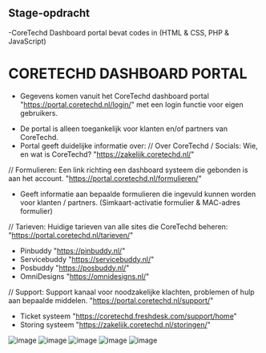 ## Stage-opdracht
-CoreTechd Dashboard portal bevat codes in (HTML & CSS, PHP & JavaScript)
# CORETECHD DASHBOARD PORTAL
- Gegevens komen vanuit het CoreTechd dashboard portal "https://portal.coretechd.nl/login/" met een login functie voor eigen gebruikers.

* De portal is alleen toegankelijk voor klanten en/of partners van CoreTechd.
* Portal geeft duidelijke informatie over:
// Over CoreTechd / Socials: Wie, en wat is CoreTechd? "https://zakelijk.coretechd.nl/"

// Formulieren: Een link richting een dashboard systeem die gebonden is aan het account. "https://portal.coretechd.nl/formulieren/"
- Geeft informatie aan bepaalde formulieren die ingevuld kunnen worden voor klanten / partners. (Simkaart-activatie formulier & MAC-adres formulier)

// Tarieven: Huidige tarieven van alle sites die CoreTechd beheren: "https://portal.coretechd.nl/tarieven/"
- Pinbuddy "https://pinbuddy.nl/"
- Servicebuddy "https://servicebuddy.nl/"
- Posbuddy "https://posbuddy.nl/"
- OmniDesigns "https://omnidesigns.nl/"

// Support: Support kanaal voor noodzakelijke klachten, problemen of hulp aan bepaalde middelen. "https://portal.coretechd.nl/support/"
- Ticket systeem "https://coretechd.freshdesk.com/support/home"
- Storing systeem "https://zakelijk.coretechd.nl/storingen/"

![image](https://user-images.githubusercontent.com/91939456/216156692-b0416b9e-a35f-44e7-a692-4de19c0a7990.png)
![image](https://user-images.githubusercontent.com/91939456/216155249-4cfe0503-123b-414e-9bbe-c02fa3f71da6.png)
![image](https://user-images.githubusercontent.com/91939456/216155418-20362b8f-a366-4e28-ad32-f1e94c148322.png)
![image](https://user-images.githubusercontent.com/91939456/216155596-102a6d3e-f226-475a-b67d-bb33a220c6eb.png)
![image](https://user-images.githubusercontent.com/91939456/216155923-b2f77984-d4a5-47fa-bce0-0aebf5fb4f6d.png)
